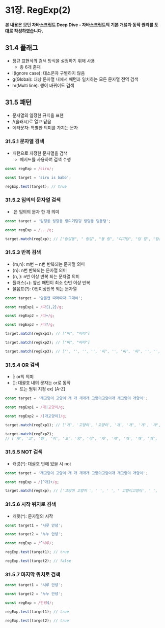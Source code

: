 # 31장. RegExp(2)

**본 내용은 모던 자바스크립트 Deep Dive - 자바스크립트의 기본 개념과 동작 원리를 토대로 작성하였습니다.**

## 31.4 플래그

* 정규 표현식의 검색 방식을 설정하기 위해 사용
  * 총 6개 존재
* i(Ignore case): 대소문자 구별하지 않음
* g(Global): 대상 문자열 내에서 패턴과 일치하는 모든 문자열 전역 검색
* m(Multi line): 행이 바뀌어도 검색



## 31.5 패턴

* 문자열의 일정한 규칙을 표현
* /(슬래시)로 열고 닫음
* 메타문자: 특별한 의미를 가지는 문자



### 31.5.1 문자열 검색

* 패턴으로 지정한 문자열을 검색
  * 메서드를 사용하여 검색 수행

```JavaScript
const regExp = /siru/;

const target = 'siru is babo';

regExp.test(target); // true
```



### 31.5.2 임의의 문자열 검색

* .은 임의의 문자 한 개 의미

```JavaScript
const target = '링딩동 링딩동 링디기딩딩 링딩동 딩동댕';

const regExp = /.../g;

target.match(regExp); // ["링딩동", " 링딩", "동 링", "디기딩", "딩 링", "딩동 ", "딩동댕"]
```



### 31.5.3 반복 검색

* {m,n}: m번 ~ n번 반복되는 문자열 의미
* {n}: n번 반복되는 문자열 의미
* {n, }: n번 이상 반복 되는 문자열 의미
* 플러스(+): 앞선 패턴이 최소 한번 이상 반복
* 물음표(?): 0번이상반복 되는 문자열

```JavaScript
const target = '암욜맨 따라따따 그대여';

const regExp1 = /따{1,2}/g;

const regExp2 = /따+/g;

const regExp3 = /따?/g;

target.match(regExp1); // ["따", "따따"]

target.match(regExp2); // ["따", "따따"]

target.match(regExp3); // ['', '', '', '', '따', '', '따', '따', '', '', '', '', '']
```



### 31.5.4 OR 검색

* |: or의 의미
* []: 대괄호 내의 문자는 or로 동작
  * 또는 범위 지정 ex) [A-Z]

```JavaScript
const target = '개고양이 고양이 개 개 개개개 고양이고양이개 개고양이 개양이';

const regExp1 = /개|고양이/g;

const regExp2 = /[개고양이]/g;

target.match(regExp1); // ['개', '고양이', '고양이', '개', '개', '개', '개', '개', '고양이', '고양이', '개', '개', '고양이', '개']

target.match(regExp2);
// ['개', '고', '양', '이', '고', '양', '이', '개', '개', '개', '개', '개', '고', '양', '이', '고', '양', '이', '개', '개', '고', '양', '이', '개', '양', '이']
```



### 31.5.5 NOT 검색

* 캐럿(^): 대괄호 안에 있을 시 not

```JavaScript
const target = '개고양이 고양이 개 개 개개개 고양이고양이개 개고양이 개양이';

const regExp = /[^개]+/g;

target.match(regExp); // ['고양이 고양이 ', ' ', ' ', ' 고양이고양이', ' ', '고양이 ', '양이']
```



### 31.5.6 시작 위치로 검색

* 캐럿(^): 문자열의 시작

```JavaScript
const target1 = '시루 안녕';

const target2 = '누누 안녕';

const regExp = /^시루/;

regExp.test(target1); // true

regExp.test(target2); // false
```



### 31.5.7 마지막 위치로 검색

```JavaScript
const target1 = '시루 안녕';

const target2 = '누누 안녕';

const regExp = /안녕$/;

regExp.test(target1); // true

regExp.test(target2); // true
```

